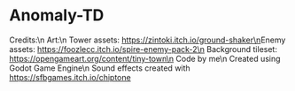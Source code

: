 # Anomaly-TD
Credits:\n
  Art:\n
    Tower assets: https://zintoki.itch.io/ground-shaker\n
    ​Enemy assets: https://foozlecc.itch.io/spire-enemy-pack-2\n
    Background tileset: https://opengameart.org/content/tiny-town​​\n
  Code by me\n
  Created using Godot Game Engine\n
  Sound effects created with https://sfbgames.itch.io/chiptone
